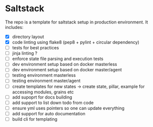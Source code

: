 # Saltstack
The repo is a template for saltstack setup in production environment.
It includes:
- [x] directory layout
- [x] code linting using flake8 (pep8 + pylint + circular dependency)
- [ ] tests for best practices
- [ ] jinja linting ?
- [ ] enforce state file parsing and execution tests
- [ ] dev environment setup based on docker masterless
- [ ] dev environment setup based on docker master/agent
- [ ] testing environment masterless
- [ ] testing environment master/agent
- [ ] create templates for new states -> create state, pillar, example for accessing modules, grains etc
- [ ] add supoprt for docs building
- [ ] add support to list down todo from code
- [ ] ensure yml uses pointers so one can update everything
- [ ] add support for auto documentation
- [ ] build cli for templating

